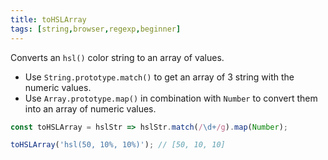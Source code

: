 ```yaml
---
title: toHSLArray
tags: [string,browser,regexp,beginner]
---
```


Converts an `hsl()` color string to an array of values.

- Use `String.prototype.match()` to get an array of 3 string with the numeric values.
- Use `Array.prototype.map()` in combination with `Number` to convert them into an array of numeric values.

```js
const toHSLArray = hslStr => hslStr.match(/\d+/g).map(Number);
```

```js
toHSLArray('hsl(50, 10%, 10%)'); // [50, 10, 10]
```
